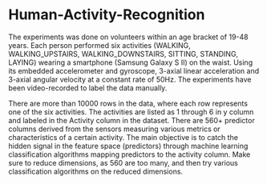 # Human-Activity-Recognition
The experiments was done on volunteers within an age bracket of 19-48 years. Each person performed six activities (WALKING, WALKING_UPSTAIRS, WALKING_DOWNSTAIRS, SITTING, STANDING, LAYING) wearing a smartphone (Samsung Galaxy S II) on the waist. Using its embedded accelerometer and gyroscope, 3-axial linear acceleration and 3-axial angular velocity at a constant rate of 50Hz. The experiments have been video-recorded to label the data manually.

There are more than 10000 rows in the data, where each row represents one of the six activities. The activities are listed as 1 through 6 in y column and labeled in the Activity column in the dataset. There are 560+ predictor columns derived from the sensors measuring various metrics or characteristics of a certain activity. The main objective is to catch the hidden signal in the feature space (predictors) through machine learning classification algorithms mapping predictors to the activity column. Make sure to reduce dimensions, as 560 are too many, and then try various classification algorithms on the reduced dimensions.

